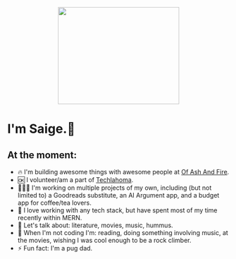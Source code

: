 <p align="center">
  <img src="https://media1.giphy.com/media/WS3i2y88foYpE584rI/giphy.gif?cid=ecf05e47lp1m9hpiiuohwlu6hl9g0wtqp2h72kh86v9x4t50&rid=giphy.gif&ct=g"             width="275" height="220" />
</p>

# I'm Saige.👋
## At the moment:
- 🔥 I'm building awesome things with awesome people at [Of Ash And Fire](https://www.ofashandfire.com/).
- 🆗 I volunteer/am a part of [Techlahoma](https://www.techlahoma.org/).
- 🧑🏻‍💻 I'm working on multiple projects of my own, including (but not limited to) a Goodreads substitute, an AI Argument app, and a budget app for coffee/tea lovers.
- 🌱 I love working with any tech stack, but have spent most of my time recently within MERN.
- 💬 Let's talk about: literature, movies, music, hummus.
- 🤔 When I'm not coding I'm: reading, doing something involving music, at the movies, wishing I was cool enough to be a rock climber.
- ⚡ Fun fact: I'm a pug dad.
